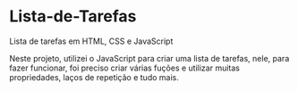 # Lista-de-Tarefas
Lista de tarefas em HTML, CSS e JavaScript

Neste projeto, utilizei o JavaScript para criar uma lista de tarefas, nele, para fazer funcionar, foi preciso criar várias fuções e utilizar muitas propriedades, laços de repetição e tudo mais.


